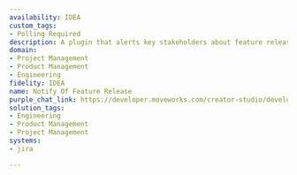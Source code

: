```yaml
---
availability: IDEA
custom_tags:
- Polling Required
description: A plugin that alerts key stakeholders about feature releases.
domain:
- Project Management
- Product Management
- Engineering
fidelity: IDEA
name: Notify Of Feature Release
purple_chat_link: https://developer.moveworks.com/creator-studio/developer-tools/purple-chat/?conversation=%7B%22startTimestamp%22%3A%2211%3A43%2BAM%22%2C%22messages%22%3A%5B%7B%22role%22%3A%22assistant%22%2C%22parts%22%3A%5B%7B%22richText%22%3A%22%3Cp%3E%F0%9F%9A%80+New+Feature+Release%3A+%27Dark+Mode%27%3Cbr%3E%3Cb%3ELaunched+On%3A%3C%2Fb%3E+2023-04-15%3Cbr%3E%3Cb%3EDescription%3A%3C%2Fb%3E+Enables+dark+mode+across+all+user+interfaces+for+better+night-time+usability.%3Cbr%3EStakeholders+have+been+notified.%3Cbr%3E%3C%2Fp%3E%22%7D%5D%7D%5D%7D
solution_tags:
- Engineering
- Product Management
- Project Management
systems:
- jira

---
```

